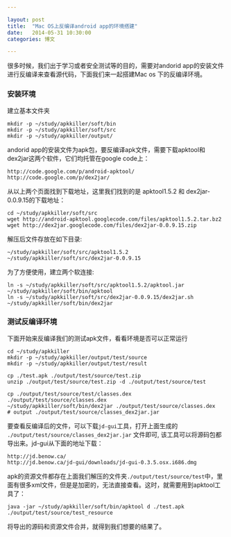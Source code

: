 ```yaml
---

layout: post
title:  "Mac OS上反编译android app的环境搭建"
date:   2014-05-31 10:30:00
categories: 博文

---
```



很多时候，我们出于学习或者安全测试等的目的，需要对andorid app的安装文件进行反编译来查看源代码，下面我们来一起搭建Mac os 下的反编译环境。


### 安装环境

建立基本文件夹

	mkdir -p ~/study/apkkiller/soft/bin
	mkdir -p ~/study/apkkiller/soft/src
	mkdir -p ~/study/apkkiller/output/
	

andorid app的安装文件为apk包，要反编译apk文件，需要下载apktool和dex2jar这两个软件，它们均托管在google code上：

	http://code.google.com/p/android-apktool/
	http://code.google.com/p/dex2jar/
	
从以上两个页面找到下载地址，这里我们找到的是 apktool1.5.2 和 dex2jar-0.0.9.15的下载地址：
	
	cd ~/study/apkkiller/soft/src
	wget http://android-apktool.googlecode.com/files/apktool1.5.2.tar.bz2
	wget http://dex2jar.googlecode.com/files/dex2jar-0.0.9.15.zip
	
解压后文件存放在如下目录:

	~/study/apkkiller/soft/src/apktool1.5.2
	~/study/apkkiller/soft/src/dex2jar-0.0.9.15
	
为了方便使用，建立两个软连接:

	ln -s ~/study/apkkiller/soft/src/apktool1.5.2/apktool.jar ~/study/apkkiller/soft/bin/apktool
	ln -s ~/study/apkkiller/soft/src/dex2jar-0.0.9.15/dex2jar.sh ~/study/apkkiller/soft/bin/dex2jar
	
### 测试反编译环境	
	
下面开始来反编译我们的测试apk文件，看看环境是否可以正常运行

	cd ~/study/apkkiller
	mkdir -p ~/study/apkkiller/output/test/source
	mkdir -p ~/study/apkkiller/output/test/result
	
	cp ./test.apk ./output/test/source/test.zip
	unzip ./output/test/source/test.zip -d ./output/test/source/test

	cp ./output/test/source/test/classes.dex ./output/test/source/classes.dex
	~/study/apkkiller/soft/bin/dex2jar ./output/test/source/classes.dex
    # output ./output/test/source/classes_dex2jar.jar
	
要查看反编译后的文件，可以下载`jd-gui`工具，打开上面生成的 `./output/test/source/classes_dex2jar.jar` 文件即可, 该工具可以将源码包都导出来。jd-gui从下面的地址下载：

	http://jd.benow.ca/
	http://jd.benow.ca/jd-gui/downloads/jd-gui-0.3.5.osx.i686.dmg
	
apk的资源文件都存在上面我们解压的文件夹`./output/test/source/test`中，里面有很多xml文件，但是是加密的，无法直接查看。这时，就需要用到apktool工具了：
	
	java -jar ~/study/apkkiller/soft/bin/apktool d ./test.apk ./output/test/source/test_resource
	
将导出的源码和资源文件合并，就得到我们想要的结果了。



	
